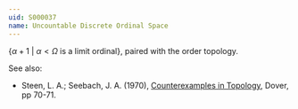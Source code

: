```yaml
---
uid: S000037
name: Uncountable Discrete Ordinal Space
---
```

$\{\alpha+1\ |\ \alpha < \Omega$ is a limit ordinal$\}$, paired with the order topology.

See also:

* Steen, L. A.; Seebach, J. A. (1970), [Counterexamples in Topology](http://books.google.com/books/about/Counterexamples_in_Topology.html?id=DkEuGkOtSrUC), Dover, pp 70-71.

